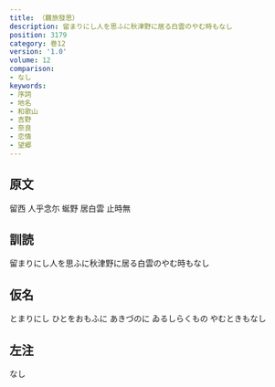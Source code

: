 ```yaml
---
title: （羇旅發思）
description: 留まりにし人を思ふに秋津野に居る白雲のやむ時もなし
position: 3179
category: 巻12
version: '1.0'
volume: 12
comparison:
- なし
keywords:
- 序詞
- 地名
- 和歌山
- 吉野
- 奈良
- 恋情
- 望郷
---
```


## 原文

留西 人乎念尓 蜒野 居白雲 止時無

## 訓読

留まりにし人を思ふに秋津野に居る白雲のやむ時もなし

## 仮名

とまりにし ひとをおもふに あきづのに ゐるしらくもの やむときもなし

## 左注

なし
